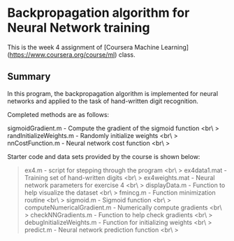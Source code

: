 Backpropagation algorithm for Neural Network training
===========

This is the week 4 assignment of [Coursera Machine Learning] (https://www.coursera.org/course/ml) class.

Summary
------
In this program, the backpropagation algorithm is implemented for neural networks and applied to the task of hand-written digit recognition.

Completed methods are as follows:

sigmoidGradient.m - Compute the gradient of the sigmoid function <br\ >
randInitializeWeights.m - Randomly initialize weights <br\ >
nnCostFunction.m - Neural network cost function <br\ >

Starter code and data sets provided by the course is shown below:
> ex4.m - script for stepping through the program <br\ >
> ex4data1.mat - Training set of hand-written digits <br\ >
> ex4weights.mat - Neural network parameters for exercise 4 <br\ >
> displayData.m - Function to help visualize the dataset <br\ >
> fmincg.m - Function minimization routine <br\ >
> sigmoid.m - Sigmoid function <br\ >
> computeNumericalGradient.m - Numerically compute gradients <br\ >
> checkNNGradients.m - Function to help check gradients <br\ >
> debugInitializeWeights.m - Function for initializing weights <br\ >
> predict.m - Neural network prediction function <br\ >


